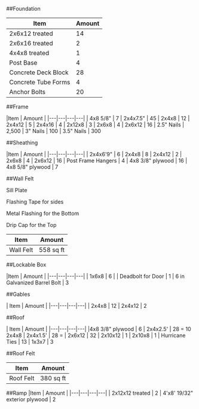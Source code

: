 ##Foundation

|Item | Amount |
|---|---|
| 2x6x12 treated | 14
| 2x6x16 treated | 2
| 4x4x8 treated | 1
| Post Base | 4
| Concrete Deck Block | 28
| Concrete Tube Forms | 4 
| Anchor Bolts | 20

##Frame

|Item | Amount |
|---|---|---|---|
| 4x8 5/8" | 7
| 2x4x7.5" | 45
| 2x4x8 | 12
| 2x4x12 | 5
| 2x4x16 | 4
| 2x12x8 | 3
| 2x6x8 | 4
| 2x6x12 | 16
| 2.5" Nails | 2,500
| 3" Nails | 100
| 3.5" Nails | 300

##Sheathing

|Item | Amount |
|---|---|---|---|
| 2x4x6'9" | 6
| 2x4x8 | 8
| 2x4x12 | 2
| 2x6x8 | 4
| 2x6x12 | 16
| Post Frame Hangers | 4
| 4x8 3/8" plywood | 16
| 4x8 5/8" plywood | 7


##Wall Felt

Sill Plate

Flashing Tape for sides

Metal Flashing for the Bottom

Drip Cap for the Top

|Item | Amount |
|---|---|
| Wall Felt | 558 sq ft

##Lockable Box

|Item | Amount |
|---|---|---|---|
| 1x6x8 | 6
| 
| Deadbolt for Door | 1
| 6 in Galvanized Barrel Bolt | 3

##Gables

| Item | Amount |
|---|---|---|---|
| 2x4x8 | 12
| 2x4x12 | 2

##Roof

| Item | Amount |
|---|---|---|---|
|4x8 3/8" plywood | 6
| 2x4x2.5' | 28 = 10 2x4x8
| 2x4x1.5' | 28 = 
| 2x6x12 | 32
| 2x10x12 | 1
| 2x10x8 | 1
| Hurricane Ties | 13
| 1x3x7 | 3



##Roof Felt

|Item | Amount |
|---|---|
| Roof Felt | 380 sq ft

##Ramp
|Item | Amount |
|---|---|---|---|
| 2x12x12 treated | 2
| 4'x8' 19/32" exterior plywood | 2